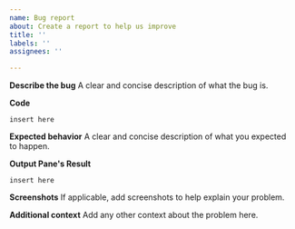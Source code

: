 ```yaml
---
name: Bug report
about: Create a report to help us improve
title: ''
labels: ''
assignees: ''

---
```


**Describe the bug**
A clear and concise description of what the bug is.

**Code**
```
insert here
```

**Expected behavior**
A clear and concise description of what you expected to happen.

**Output Pane's Result**
```
insert here
```

**Screenshots**
If applicable, add screenshots to help explain your problem.

**Additional context**
Add any other context about the problem here.
